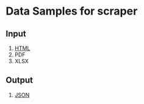 # Data Samples for scraper

## Input

1. [HTML](https://glavsvar.ru/catalog/payka_i_naplavka/)
2. PDF
3. XLSX

## Output

1. [JSON](output.json)
